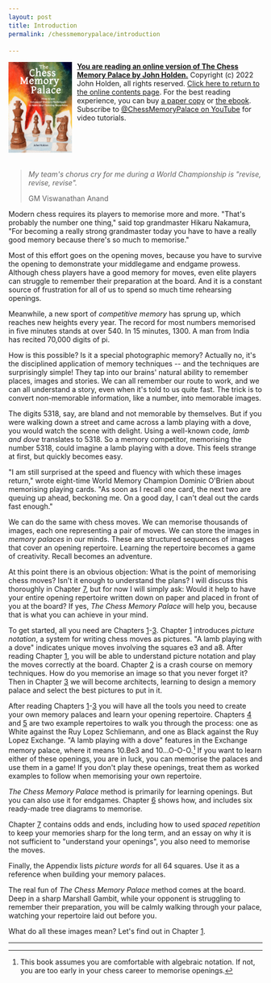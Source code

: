 ```yaml
---
layout: post
title: Introduction
permalink: /chessmemorypalace/introduction

---
```


<a href="https://smile.amazon.com/dp/B0BR9DQMVS"><img src="/assets/homepage/ChessCover4.png" height="25%" width="25%" style="margin: 0px 10px 20px 0px; float: left;">
<b>You are reading an online version of The Chess Memory Palace by John Holden.</b></a> Copyright (c) 2022 John Holden, all rights reserved. [Click here to return to the online contents page](/chessmemorypalace). For the best reading experience, you can buy [a paper copy](https://smile.amazon.com/dp/B0BR9DQMVS) or [the ebook](https://chessmemorypalace.etsy.com). Subscribe to [@ChessMemoryPalace on YouTube](https://www.youtube.com/@ChessMemoryPalace) for video tutorials.
<div style="clear: both;"></div>

> *My team's chorus cry for me during a World Championship is "revise, revise, revise".*
>
> GM Viswanathan Anand

Modern chess requires its players to memorise more and more. "That's probably the number one thing," said top grandmaster Hikaru Nakamura, "For becoming a really strong grandmaster today you have to have a really good memory because there's so much to memorise.\"

Most of this effort goes on the opening moves, because you have to survive the opening to demonstrate your middlegame and endgame prowess. Although chess players have a good memory for moves, even elite players can struggle to remember their preparation at the board. And it is a constant source of frustration for all of us to spend so much time rehearsing openings.

Meanwhile, a new sport of *competitive memory* has sprung up, which reaches new heights every year. The record for most numbers memorised in five minutes stands at over 540. In 15 minutes, 1300. A man from India has recited 70,000 digits of pi.

How is this possible? Is it a special photographic memory? Actually no, it's the disciplined application of memory techniques -- and the techniques are surprisingly simple! They tap into our brains' natural ability to remember places, images and stories. We can all remember our route to work, and we can all understand a story, even when it's told to us quite fast. The trick is to convert non-memorable information, like a number, into memorable images.

The digits 5318, say, are bland and not memorable by themselves. But if you were walking down a street and came across a lamb playing with a dove, you would watch the scene with delight. Using a well-known code, *lamb and dove* translates to 5318. So a memory competitor, memorising the number 5318, could imagine a lamb playing with a dove. This feels strange at first, but quickly becomes easy.

"I am still surprised at the speed and fluency with which these images return," wrote eight-time World Memory Champion Dominic O'Brien about memorising playing cards. "As soon as I recall one card, the next two are queuing up ahead, beckoning me. On a good day, I can't deal out the cards fast enough."

We can do the same with chess moves. We can memorise thousands of images, each one representing a pair of moves. We can store the images in *memory palaces* in our minds. These are structured sequences of images that cover an opening repertoire. Learning the repertoire becomes a game of creativity. Recall becomes an adventure.

At this point there is an obvious objection: What is the point of memorising chess moves? Isn't it enough to understand the plans? I will discuss this thoroughly in Chapter [7](/chessmemorypalace/chapter7), but for now I will simply ask: Would it help to have your entire opening repertoire written down on paper and placed in front of you at the board? If yes, *The Chess Memory Palace* will help you, because that is what you can achieve in your mind.

To get started, all you need are Chapters [1](/chessmemorypalace/chapter1)-[3](/chessmemorypalace/chapter3). Chapter [1](/chessmemorypalace/chapter1) introduces *picture notation*, a system for writing chess moves as pictures. "A lamb playing with a dove" indicates unique moves involving the squares e3 and a8. After reading Chapter [1](/chessmemorypalace/chapter1), you will be able to understand picture notation and play the moves correctly at the board. Chapter [2](/chessmemorypalace/chapter2) is a crash course on memory techniques. How do you memorise an image so that you never forget it? Then in Chapter [3](/chessmemorypalace/chapter3) we will become architects, learning to design a memory palace and select the best pictures to put in it.

After reading Chapters [1](/chessmemorypalace/chapter1)-[3](/chessmemorypalace/chapter3) you will have all the tools you need to create your own memory palaces and learn your opening repertoire. Chapters [4](/chessmemorypalace/chapter4) and [5](/chessmemorypalace/chapter5) are two example repertoires to walk you through the process: one as White against the Ruy Lopez Schliemann, and one as Black against the Ruy Lopez Exchange. "A lamb playing with a dove" features in the Exchange memory palace, where it means 10.Be3 and 10\...O-O-O.[^1] If you want to learn either of these openings, you are in luck, you can memorise the palaces and use them in a game! If you don't play these openings, treat them as worked examples to follow when memorising your own repertoire.

*The Chess Memory Palace* method is primarily for learning openings. But you can also use it for endgames. Chapter [6](/chessmemorypalace/chapter6) shows how, and includes six ready-made tree diagrams to memorise.

Chapter [7](/chessmemorypalace/chapter7) contains odds and ends, including how to used *spaced repetition* to keep your memories sharp for the long term, and an essay on why it is not sufficient to "understand your openings", you also need to memorise the moves.

Finally, the Appendix lists *picture words* for all 64 squares. Use it as a reference when building your memory palaces.

The real fun of *The Chess Memory Palace* method comes at the board. Deep in a sharp Marshall Gambit, while your opponent is struggling to remember their preparation, you will be calmly walking through your palace, watching your repertoire laid out before you.

What do all these images mean? Let's find out in Chapter [1](/chessmemorypalace/chapter1).

---

[^1]: This book assumes you are comfortable with algebraic notation. If not, you are too early in your chess career to memorise openings.
